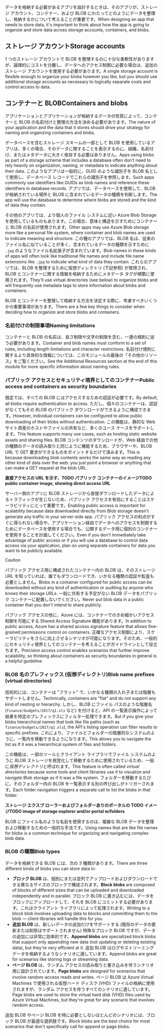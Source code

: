 <span data-ttu-id="4213c-101">データを格納する必要があるアプリを設計するときは、そのアプリが、ストレージ アカウント、コンテナー、および BLOB にわたってどのようにデータを整理し、格納するかについて考えることが重要です。</span><span class="sxs-lookup"><span data-stu-id="4213c-101">When designing an app that needs to store data, it's important to think about how the app is going to organize and store data across storage accounts, containers, and blobs.</span></span>

## <a name="storage-accounts"></a><span data-ttu-id="4213c-102">ストレージ アカウント</span><span class="sxs-lookup"><span data-stu-id="4213c-102">Storage accounts</span></span>

<span data-ttu-id="4213c-103">1 つのストレージ アカウントで BLOB を整理するのに十分な柔軟性がありますが、論理的にコストを分離し、データへのアクセス制御に必要な場合は、追加のストレージ アカウントを使用する必要があります。</span><span class="sxs-lookup"><span data-stu-id="4213c-103">A single storage account is flexible enough to organize your blobs however you like, but you should use additional storage accounts as necessary to logically separate costs and control access to data.</span></span>

## <a name="containers-and-blobs"></a><span data-ttu-id="4213c-104">コンテナーと BLOB</span><span class="sxs-lookup"><span data-stu-id="4213c-104">Containers and blobs</span></span>

<span data-ttu-id="4213c-105">アプリケーションとアプリケーションが格納するデータの性質によって、コンテナーと BLOB の名前付けと整理の方法を決める必要があります。</span><span class="sxs-lookup"><span data-stu-id="4213c-105">The nature of your application and the data that it stores should drive your strategy for naming and organizing containers and blobs.</span></span>

<span data-ttu-id="4213c-106">データベースを含むストレージ スキームの一部として BLOB を使用しているアプリは、多くの場合、そのデータに関することを表示するのに、組織、名前付け、またはメタデータに大きく依存する必要はありません。</span><span class="sxs-lookup"><span data-stu-id="4213c-106">Apps using blobs as part of a storage scheme that includes a database often don't need to rely heavily on organization, naming, or metadata to indicate anything about their data.</span></span> <span data-ttu-id="4213c-107">このようなアプリは一般的に、GUID のような識別子を BLOB 名として使用し、データベース レコードでこれらの識別子を参照します。</span><span class="sxs-lookup"><span data-stu-id="4213c-107">Such apps commonly use identifiers like GUIDs as blob names and reference these identifiers in database records.</span></span> <span data-ttu-id="4213c-108">アプリでは、データベースを使用して、BLOB が格納されている場所と BLOB に含まれているデータの種類を判断します。</span><span class="sxs-lookup"><span data-stu-id="4213c-108">The app will use the database to determine where blobs are stored and the kind of data they contain.</span></span>

<span data-ttu-id="4213c-109">その他のアプリでは、より個人のファイル システムに近い Azure Blob Storage を使用しているものもあります。この場合、意味と構造を示すためにコンテナーと BLOB の名前が使用されます。</span><span class="sxs-lookup"><span data-stu-id="4213c-109">Other apps may use Azure Blob storage more like a personal file system, where container and blob names are used to indicate meaning and structure.</span></span> <span data-ttu-id="4213c-110">この種のアプリでは、BLOB 名は、従来のファイル名に似ていることが多く、含まれているデータの種類を示すために `.jpg` のようなファイル名拡張子が含まれています。</span><span class="sxs-lookup"><span data-stu-id="4213c-110">Blob names in these kinds of apps will often look like traditional file names and include file name extensions like `.jpg` to indicate what kind of data they contain.</span></span> <span data-ttu-id="4213c-111">これらのアプリでは、BLOB を整理するために仮想ディレクトリ (下記参照) が使用され、BLOB とコンテナーに関する情報を格納するためにメタデータ タグが頻繁に使用されます。</span><span class="sxs-lookup"><span data-stu-id="4213c-111">They'll use virtual directories (see below) to organize blobs and will frequently use metadata tags to store information about blobs and containers.</span></span>

<span data-ttu-id="4213c-112">BLOB とコンテナーを整理して格納する方法を決定する際に、考慮すべきいくつかの重要事項があります。</span><span class="sxs-lookup"><span data-stu-id="4213c-112">There are a few key things to consider when deciding how to organize and store blobs and containers.</span></span>

### <a name="naming-limitations"></a><span data-ttu-id="4213c-113">名前付けの制限事項</span><span class="sxs-lookup"><span data-stu-id="4213c-113">Naming limitations</span></span>

<span data-ttu-id="4213c-114">コンテナーと BLOB の名前は、長さ制限や文字の制限を含む、一連の規則に従う必要があります。</span><span class="sxs-lookup"><span data-stu-id="4213c-114">Container and blob names must conform to a set of rules, including length limitations and character restrictions.</span></span> <span data-ttu-id="4213c-115">名前付け規則に関するより具体的な情報については、このモジュールの最後の「その他のリソース」をご覧ください。</span><span class="sxs-lookup"><span data-stu-id="4213c-115">See the Additional Resources section at the end of this module for more specific information about naming rules.</span></span>

### <a name="public-access-and-containers-as-security-boundaries"></a><span data-ttu-id="4213c-116">パブリック アクセスとセキュリティ境界としてのコンテナー</span><span class="sxs-lookup"><span data-stu-id="4213c-116">Public access and containers as security boundaries</span></span>

<span data-ttu-id="4213c-117">既定では、すべての BLOB にはアクセスするための認証が必要です。</span><span class="sxs-lookup"><span data-stu-id="4213c-117">By default, all blobs require authentication to access.</span></span> <span data-ttu-id="4213c-118">ただし、個々のコンテナーは、認証がなくてもその BLOB のパブリック ダウンロードができるように構成できます。</span><span class="sxs-lookup"><span data-stu-id="4213c-118">However, individual containers can be configured to allow public downloading of their blobs without authentication.</span></span> <span data-ttu-id="4213c-119">この機能は、静的な Web サイト資産のホストやファイルの共有など、多くのユース ケースをサポートします。</span><span class="sxs-lookup"><span data-stu-id="4213c-119">This feature supports many use cases, such as hosting static website assets and sharing files.</span></span> <span data-ttu-id="4213c-120">BLOB コンテンツのダウンロードが、Web 経由での他の種類のデータの読み取りと同じように機能するため、ブラウザーや、BLOB URL で GET 要求ができるものをポイントするだけで済みます。</span><span class="sxs-lookup"><span data-stu-id="4213c-120">This is because downloading blob contents works the same way as reading any other kind of data over the web: you just point a browser or anything that can make a GET request at the blob URL.</span></span>

<span data-ttu-id="4213c-121">**直接アクセスの URL を示す、TODO パブリック コンテナーのイメージ**</span><span class="sxs-lookup"><span data-stu-id="4213c-121">**TODO public container image, showing direct access URL**</span></span>

<span data-ttu-id="4213c-122">サーバー側のアプリに BLOB ストレージから直接ダウンロードしたデータによるトラフィックが生じないため、パブリック アクセスを有効にすることはスケーラビリティにとって重要です。</span><span class="sxs-lookup"><span data-stu-id="4213c-122">Enabling public access is important for scalability because data downloaded directly from Blob storage doesn't generate any traffic in your server-side app.</span></span> <span data-ttu-id="4213c-123">パブリック アクセスの利点がすぐに得られない場合や、アプリケーション経由でデータへのアクセスを制御するためにデータベースを使用する場合でも、公開するデータ用に個別のコンテナーを使用することを計画してください。</span><span class="sxs-lookup"><span data-stu-id="4213c-123">Even if you don't immediately take advantage of public access or if you will use a database to control data access via your application, plan on using separate containers for data you want to be publicly available.</span></span>

> [!CAUTION]
> <span data-ttu-id="4213c-124">パブリック アクセス用に構成されたコンテナー内の BLOB は、そのストレージ URL を知っていれば、誰でもダウンロードでき、いかなる種類の認証や監査も必要としません。</span><span class="sxs-lookup"><span data-stu-id="4213c-124">Blobs in a container configured for public access can be downloaded without any kind of authentication or auditing by anyone who knows their storage URLs.</span></span> <span data-ttu-id="4213c-125">一般に共有する予定がない BLOB データをパブリック コンテナーに配置しないでください。</span><span class="sxs-lookup"><span data-stu-id="4213c-125">Never put blob data in a public container that you don't intend to share publicly.</span></span>

<span data-ttu-id="4213c-126">パブリック アクセスの他に、Azure には、コンテナーでのきめ細かいアクセス制御を可能にする Shared Access Signature 機能があります。</span><span class="sxs-lookup"><span data-stu-id="4213c-126">In addition to public access, Azure has a shared access signature feature that allows fine-grained permissions control on containers.</span></span> <span data-ttu-id="4213c-127">正確なアクセス制御により、スケーラビリティをさらに向上させるシナリオが可能になります。そのため、一般的にセキュリティ境界としてのコンテナーを考えることがガイドラインとして役立ちます。</span><span class="sxs-lookup"><span data-stu-id="4213c-127">Precision access control enables scenarios that further improve scalability, so thinking about containers as security boundaries in general is a helpful guideline.</span></span>

### <a name="blob-name-prefixes-virtual-directories"></a><span data-ttu-id="4213c-128">BLOB 名のプレフィックス (仮想ディレクトリ)</span><span class="sxs-lookup"><span data-stu-id="4213c-128">Blob name prefixes (virtual directories)</span></span>

<span data-ttu-id="4213c-129">技術的には、コンテナーは "フラット" で、いかなる種類の入れ子または階層もサポートしません。</span><span class="sxs-lookup"><span data-stu-id="4213c-129">Technically, containers are "flat" and do not support any kind of nesting or hierarchy.</span></span> <span data-ttu-id="4213c-130">しかし、BLOB にファイル パスのような階層名 (`finance/budgets/2017/q1.xls` など) を付けると、API の一覧表示操作によって結果を特定のプレフィックスにフィルター処理できます。</span><span class="sxs-lookup"><span data-stu-id="4213c-130">But if you give your blobs hierarchical names that look like file paths (such as `finance/budgets/2017/q1.xls`), the API's listing operation can filter results to specific prefixes.</span></span> <span data-ttu-id="4213c-131">これにより、ファイルとフォルダーの階層的なシステムのように、一覧内を移動できるようになります。</span><span class="sxs-lookup"><span data-stu-id="4213c-131">This allows you to navigate the list as if it was a hierarchical system of files and folders.</span></span>

<span data-ttu-id="4213c-132">この機能は、一部のツールとクライアント ライブラリでファイル システムのように BLOB ストレージを視覚化して移動するために使用されているため、一般に*仮想ディレクトリ*と呼ばれます。</span><span class="sxs-lookup"><span data-stu-id="4213c-132">This feature is often called *virtual directories* because some tools and client libraries use it to visualize and navigate Blob storage as if it was a file system.</span></span> <span data-ttu-id="4213c-133">フォルダーを移動するたびに、そのフォルダー内の BLOB を一覧表示する別の呼び出しがトリガーされます。</span><span class="sxs-lookup"><span data-stu-id="4213c-133">Each folder navigation triggers a separate call to list the blobs in that folder.</span></span>

<span data-ttu-id="4213c-134">**ストレージ エクスプ ローラーおよびフォルダーありのポータルの TODO イメージ**</span><span class="sxs-lookup"><span data-stu-id="4213c-134">**TODO image of storage explorer and/or portal w/folders**</span></span>

<span data-ttu-id="4213c-135">BLOB にファイル名のような名前を使用するのは、複雑な BLOB データを整理および移動するための一般的な手法です。</span><span class="sxs-lookup"><span data-stu-id="4213c-135">Using names that are like file names for blobs is a common technique for organizing and navigating complex blob data.</span></span>

### <a name="blob-types"></a><span data-ttu-id="4213c-136">BLOB の種類</span><span class="sxs-lookup"><span data-stu-id="4213c-136">Blob types</span></span>

<span data-ttu-id="4213c-137">データを格納できる BLOB には、次の 3 種類があります。</span><span class="sxs-lookup"><span data-stu-id="4213c-137">There are three different kinds of blobs you can store data in:</span></span>

- <span data-ttu-id="4213c-138">**ブロック BLOB** は、個別にまたは並列でアップロードおよびダウンロードできる異なるサイズのブロックで構成されます。</span><span class="sxs-lookup"><span data-stu-id="4213c-138">**Block blobs** are composed of blocks of different sizes that can be uploaded and downloaded independently and in parallel.</span></span> <span data-ttu-id="4213c-139">ブロック BLOB に書き込むには、データをブロックにアップロードして、それを BLOB にコミットする必要があります。これはクライアント ライブラリによって処理されます。</span><span class="sxs-lookup"><span data-stu-id="4213c-139">Writing to a block blob involves uploading data to blocks and committing them to the blob &mdash; client libraries will handle this for you.</span></span>
- <span data-ttu-id="4213c-140">**追加 BLOB** は、新しいデータの追加だけをサポートする (既存のデータの更新または削除はサポートされません) 特殊なブロック BLOB ですが、データの追加には非常に効率的です。</span><span class="sxs-lookup"><span data-stu-id="4213c-140">**Append blobs** are specialized block blobs that support only appending new data (not updating or deleting existing data), but they're very efficient at it.</span></span> <span data-ttu-id="4213c-141">追加 BLOB はログやストリーミング データを格納するようなシナリオに適しています。</span><span class="sxs-lookup"><span data-stu-id="4213c-141">Append blobs are great for scenarios like storing logs or streaming data.</span></span>
- <span data-ttu-id="4213c-142">**ページ BLOB** は、ランダム アクセスの読み取りと書き込みを伴うシナリオ用に設計されています。</span><span class="sxs-lookup"><span data-stu-id="4213c-142">**Page blobs** are designed for scenarios that involve random-access reads and writes.</span></span> <span data-ttu-id="4213c-143">ページ BLOB は Azure Virtual Machines で使用される仮想ハード ディスク (VHD) ファイルの格納に使用されますが、ランダム アクセスを伴うすべてのシナリオに適しています。</span><span class="sxs-lookup"><span data-stu-id="4213c-143">Page blobs are used to store the virtual hard disk (VHD) files used by Azure Virtual Machines, but they're great for any scenario that involves random access.</span></span>

<span data-ttu-id="4213c-144">追加 BLOB やページ BLOB を特に必要としないほとんどのシナリオには、ブロック BLOB が最適な選択肢です。</span><span class="sxs-lookup"><span data-stu-id="4213c-144">Block blobs are the best choice for most scenarios that don't specifically call for append or page blobs.</span></span>